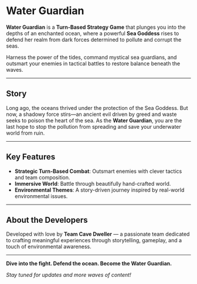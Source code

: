 # Water Guardian

**Water Guardian** is a **Turn-Based Strategy Game** that plunges you into the depths of an enchanted ocean, where a powerful **Sea Goddess** rises to defend her realm from dark forces determined to pollute and corrupt the seas.

Harness the power of the tides, command mystical sea guardians, and outsmart your enemies in tactical battles to restore balance beneath the waves.

---

## Story

Long ago, the oceans thrived under the protection of the Sea Goddess. But now, a shadowy force stirs—an ancient evil driven by greed and waste seeks to poison the heart of the sea. As the **Water Guardian**, you are the last hope to stop the pollution from spreading and save your underwater world from ruin.

---

## Key Features
- **Strategic Turn-Based Combat**: Outsmart enemies with clever tactics and team composition.
- **Immersive World**: Battle through beautifully hand-crafted world. 
- **Environmental Themes**: A story-driven journey inspired by real-world environmental issues.

---

## About the Developers

Developed with love by **Team Cave Dweller** — a passionate team dedicated to crafting meaningful experiences through storytelling, gameplay, and a touch of environmental awareness.

---

**Dive into the fight. Defend the ocean. Become the Water Guardian.**

*Stay tuned for updates and more waves of content!*
